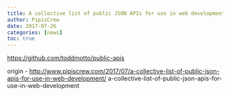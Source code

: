```yaml
---
title: A collective list of public JSON APIs for use in web development
author: PipisCrew
date: 2017-07-26
categories: [news]
toc: true
---
```


https://github.com/toddmotto/public-apis

origin - http://www.pipiscrew.com/2017/07/a-collective-list-of-public-json-apis-for-use-in-web-development/ a-collective-list-of-public-json-apis-for-use-in-web-development